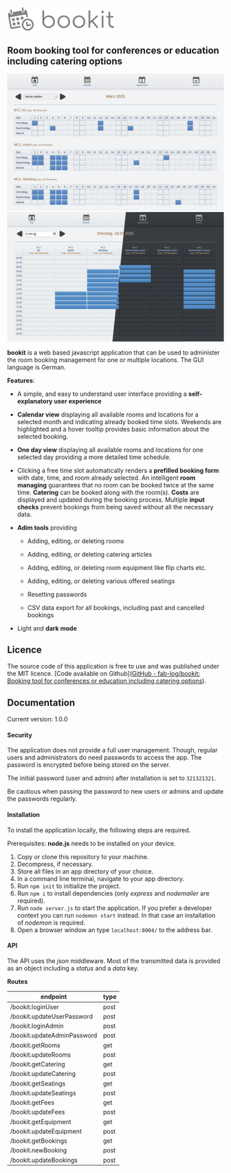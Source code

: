 <img src="public/assets/logo.webp" width="250" alt="bookit logo">

Room booking tool for conferences or education including catering options
----

<img src="public/assets/screenshot.webp" alt="screenshot showing a calender with marked bookings for one month">

<img src="public/assets/screenshot_one_day.png" alt="screenshot showing one day in a calender with marked bookings">

**bookit** is a web based javascript application that can be used to administer the room booking management for one or multiple locations. The GUI language is German.

**Features**:

- A simple, and easy to understand user interface providing a **self-explanatory user experience**

- **Calendar view** displaying all available rooms and locations for a selected month and indicating already booked time slots. Weekends are highlighted and a hover tooltip provides basic information about the selected booking.

- **One day view** displaying all available rooms and locations for one selected day providing a more detailed time schedule.

- Clicking a free time slot automatically renders a **prefilled booking form** with date, time, and room already selected. An intelligent **room managing** guarantees that no room can be booked twice at the same time.
  **Catering** can be booked along with the room(s).
  **Costs** are displayed and updated during the booking process.
  Multiple **input checks** prevent bookings from being saved without all the necessary data.

- **Adim tools** providing
  
  - Adding, editing, or deleting rooms
  
  - Adding, editing, or deleting catering articles
  
  - Adding, editing, or deleting room equipment like flip charts etc.
  
  - Adding, editing, or deleting various offered seatings
  
  - Resetting passwords
  
  - CSV data export for all bookings, including past and cancelled bookings

- Light and **dark mode**

## Licence

The source code of this application is free to use and was published under the MIT licence. [Code available on Github]([GitHub - fab-log/bookit: Booking tool for conferences or education including catering options](https://github.com/fab-log/bookit/tree/main)).

## Documentation

Current version: 1.0.0

#### Security

The application does not provide a full user management. Though, regular users and administrators do need passwords to access the app. The password is encrypted before being stored on the server. 

The initial password (user and admin) after installation is set to `321321321`.

Be cautious when passing the password to new users or admins and update the passwords regularly.

#### Installation

To install the application locally, the following steps are required.

Prerequisites: **node.js** needs to be installed on your device.

1. Copy or clone this repository to your machine.
2. Decompress, if necessary.
3. Store all files in an app directory of your choice.
4. In a command line terminal, navigate to your app directory.
5. Run `npm init` to initialize the project.
6. Run `npm i` to install dependencies (only *express* and *nodemailer* are required).
7. Run `node server.js` to start the application. If you prefer a developer context you can run `nodemon start` instead. In that case an installation of *nodemon* is required.
8. Open a browser window an type `localhost:8004/` to the address bar.

#### API

The API uses the *json* middleware. Most of the transmitted data is provided as an object including a *status* and a *data* key.

**Routes**

| endpoint                    | type |
| --------------------------- | ---- |
| /bookit.loginUser           | post |
| /bookit.updateUserPassword  | post |
| /bookit.loginAdmin          | post |
| /bookit.updateAdminPassword | post |
| /bookit.getRooms            | get  |
| /bookit.updateRooms         | post |
| /bookit.getCatering         | get  |
| /bookit.updateCatering      | post |
| /bookit.getSeatings         | get  |
| /bookit.updateSeatings      | post |
| /bookit.getFees             | get  |
| /bookit.updateFees          | post |
| /bookit.getEquipment        | get  |
| /bookit.updateEquipment     | post |
| /bookit.getBookings         | get  |
| /bookit.newBooking          | post |
| /bookit.updateBookings      | post |
